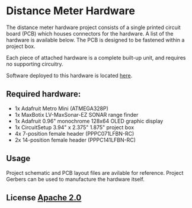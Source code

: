 # Distance Meter Hardware

The distance meter hardware project consists of a single printed circuit board (PCB) which
houses connectors for the hardware. A list of the hardware is available below. The PCB is
designed to be fastened within a project box.

Each piece of attached hardware is a complete built-up unit, and requires no supporting
circuitry. 

Software deployed to this hardware is located
[here](https://github.com/jaylamb/distance_meter.git).

## Required hardware:
* 1x Adafruit Metro Mini (ATMEGA328P)
* 1x MaxBotix LV-MaxSonar-EZ SONAR range finder
* 1x Adafruit 0.96" monochrome 128x64 OLED graphic display
* 1x CircuitSetup 3.94" x 2.375" 1.875" project box
* 4x 7-position female header (PPPC071LFBN-RC)
* 2x 14-position female header (PPPC141LFBN-RC)

## Usage
Project schematic and PCB layout files are avilable for reference. Project Gerbers can be
used to manufacture the hardware itself.

## License [Apache 2.0](http://www.apache.org/licenses/)

